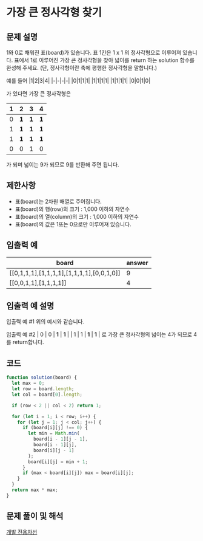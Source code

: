 # 가장 큰 정사각형 찾기

## 문제 설명

1와 0로 채워진 표(board)가 있습니다. 표 1칸은 1 x 1 의 정사각형으로 이루어져 있습니다. 표에서 1로 이루어진 가장 큰 정사각형을 찾아 넓이를 return 하는 solution 함수를 완성해 주세요. (단, 정사각형이란 축에 평행한 정사각형을 말합니다.)

예를 들어
|1|2|3|4|
|-|-|-|-|
|0|1|1|1|
|1|1|1|1|
|1|1|1|1|
|0|0|1|0|

가 있다면 가장 큰 정사각형은

| 1   | 2     | 3     | 4     |
| --- | ----- | ----- | ----- |
| 0   | **1** | **1** | **1** |
| 1   | **1** | **1** | **1** |
| 1   | **1** | **1** | **1** |
| 0   | 0     | 1     | 0     |

가 되며 넓이는 9가 되므로 9를 반환해 주면 됩니다.

## 제한사항

- 표(board)는 2차원 배열로 주어집니다.
- 표(board)의 행(row)의 크기 : 1,000 이하의 자연수
- 표(board)의 열(column)의 크기 : 1,000 이하의 자연수
- 표(board)의 값은 1또는 0으로만 이루어져 있습니다.

## 입출력 예

| board                                     | answer |
| ----------------------------------------- | ------ |
| [[0,1,1,1],[1,1,1,1],[1,1,1,1],[0,0,1,0]] | 9      |
| [[0,0,1,1],[1,1,1,1]]                     | 4      |

## 입출력 예 설명

입출력 예 #1
위의 예시와 같습니다.

입출력 예 #2
| 0 | 0 | **1** | **1** |
| 1 | 1 | **1** | **1** |
로 가장 큰 정사각형의 넓이는 4가 되므로 4를 return합니다.

## 코드

```js
function solution(board) {
  let max = 0;
  let row = board.length;
  let col = board[0].length;

  if (row < 2 || col < 2) return 1;

  for (let i = 1; i < row; i++) {
    for (let j = 1; j < col; j++) {
      if (board[i][j] !== 0) {
        let min = Math.min(
          board[i - 1][j - 1],
          board[i - 1][j],
          board[i][j - 1]
        );
        board[i][j] = min + 1;
      }
      if (max < board[i][j]) max = board[i][j];
    }
  }
  return max * max;
}
```

## 문제 풀이 및 해석

[개발 전용차선](https://onlydev.tistory.com/category/Algorithm)
